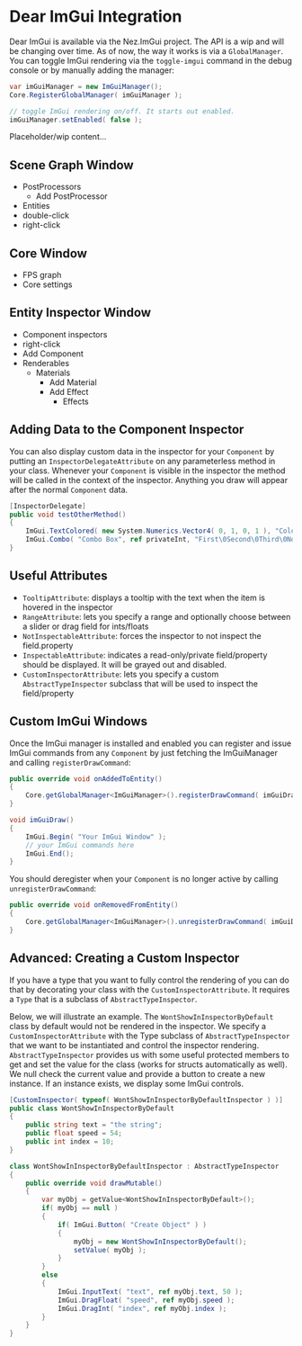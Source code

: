 Dear ImGui Integration
==========

Dear ImGui is available via the Nez.ImGui project. The API is a wip and will be changing over time. As of now, the way it works is via a `GlobalManager`. You can toggle ImGui rendering via the `toggle-imgui` command in the debug console or by manually adding the manager:

```csharp
var imGuiManager = new ImGuiManager();
Core.RegisterGlobalManager( imGuiManager );

// toggle ImGui rendering on/off. It starts out enabled.
imGuiManager.setEnabled( false );
```


Placeholder/wip content...

## Scene Graph Window

- PostProcessors
    - Add PostProcessor
- Entities
- double-click
- right-click


## Core Window

- FPS graph
- Core settings


## Entity Inspector Window

- Component inspectors
- right-click
- Add Component
- Renderables
    - Materials
        - Add Material
        - Add Effect
            - Effects


## Adding Data to the Component Inspector

You can also display custom data in the inspector for your `Component` by putting an `InspectorDelegateAttribute` on any parameterless method in your class. Whenever your `Component` is visible in the inspector the method will be called in the context of the inspector. Anything you draw will appear after the normal `Component` data.

```csharp
[InspectorDelegate]
public void testOtherMethod()
{
    ImGui.TextColored( new System.Numerics.Vector4( 0, 1, 0, 1 ), "Colored text..." );
    ImGui.Combo( "Combo Box", ref privateInt, "First\0Second\0Third\0No Way\0Fifth Option" );
}
```


## Useful Attributes

- `TooltipAttribute`: displays a tooltip with the text when the item is hovered in the inspector
- `RangeAttribute`: lets you specify a range and optionally choose between a slider or drag field for ints/floats
- `NotInspectableAttribute`: forces the inspector to not inspect the field.property
- `InspectableAttribute`: indicates a read-only/private field/property should be displayed. It will be grayed out and disabled.
- `CustomInspectorAttribute`: lets you specify a custom `AbstractTypeInspector` subclass that will be used to inspect the field/property



## Custom ImGui Windows

Once the ImGui manager is installed and enabled you can register and issue ImGui commands from any `Component` by just fetching the ImGuiManager and calling `registerDrawCommand`:

```csharp
public override void onAddedToEntity()
{
    Core.getGlobalManager<ImGuiManager>().registerDrawCommand( imGuiDraw );
}

void imGuiDraw()
{
    ImGui.Begin( "Your ImGui Window" );
    // your ImGui commands here
    ImGui.End();
}
```

You should deregister when your `Component` is no longer active by calling `unregisterDrawCommand`:

```csharp
public override void onRemovedFromEntity()
{
    Core.getGlobalManager<ImGuiManager>().unregisterDrawCommand( imGuiDraw );
}
```


## Advanced: Creating a Custom Inspector

If you have a type that you want to fully control the rendering of you can do that by decorating your class with the `CustomInspectorAttribute`. It requires a `Type` that is a subclass of `AbstractTypeInspector`.

Below, we will illustrate an example. The `WontShowInInspectorByDefault` class by default would not be rendered in the inspector. We specify a `CustomInspectorAttribute` with the Type subclass of `AbstractTypeInspector` that we want to be instantiated and control the inspector rendering. `AbstractTypeInspector` provides us with some useful protected members to get and set the value for the class (works for structs automatically as well). We null check the current value and provide a button to create a new instance. If an instance exists, we display some ImGui controls.

```csharp
[CustomInspector( typeof( WontShowInInspectorByDefaultInspector ) )]
public class WontShowInInspectorByDefault
{
	public string text = "the string";
	public float speed = 54;
	public int index = 10;
}

class WontShowInInspectorByDefaultInspector : AbstractTypeInspector
{
	public override void drawMutable()
	{
		var myObj = getValue<WontShowInInspectorByDefault>();
		if( myObj == null )
		{
			if( ImGui.Button( "Create Object" ) )
			{
				myObj = new WontShowInInspectorByDefault();
				setValue( myObj );
			}
		}
		else
		{
			ImGui.InputText( "text", ref myObj.text, 50 );
			ImGui.DragFloat( "speed", ref myObj.speed );
			ImGui.DragInt( "index", ref myObj.index );
		}
	}
}
```

